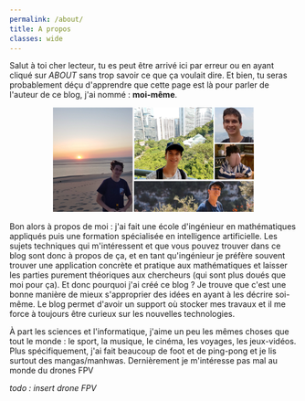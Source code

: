 ```yaml
---
permalink: /about/
title: A propos
classes: wide
---
```


Salut à toi cher lecteur, tu es peut être arrivé ici par erreur ou en ayant cliqué sur *ABOUT* sans trop savoir ce que ça voulait dire. Et bien, tu seras probablement déçu d'apprendre que cette page est là pour parler de l'auteur de ce blog, j'ai nommé : **moi-même**.

<p align="center">
   <img src="/assets/images/my_faces.png" width="70%"/>
</p>

Bon alors à propos de moi : j'ai fait une école d'ingénieur en mathématiques appliqués puis une formation spécialisée en intelligence artificielle. Les sujets techniques qui m'intéressent et que vous pouvez trouver dans ce blog sont donc à propos de ça, et en tant qu'ingénieur je préfère souvent trouver une application concrète et pratique aux mathématiques et laisser les parties purement théoriques aux chercheurs (qui sont plus doués que moi pour ça). Et donc pourquoi j'ai créé ce blog ? Je trouve que c'est une bonne manière de mieux s'approprier des idées en ayant à les décrire soi-même. Le blog permet d'avoir un support où stocker mes travaux et il me force à toujours être curieux sur les nouvelles technologies.

À part les sciences et l'informatique, j'aime un peu les mêmes choses que tout le monde : le sport, la musique, le cinéma, les voyages, les jeux-vidéos. Plus spécifiquement, j'ai fait beaucoup de foot et de ping-pong et je lis surtout des mangas/manhwas. Dernièrement je m'intéresse pas mal au monde du drones FPV

*todo : insert drone FPV*

